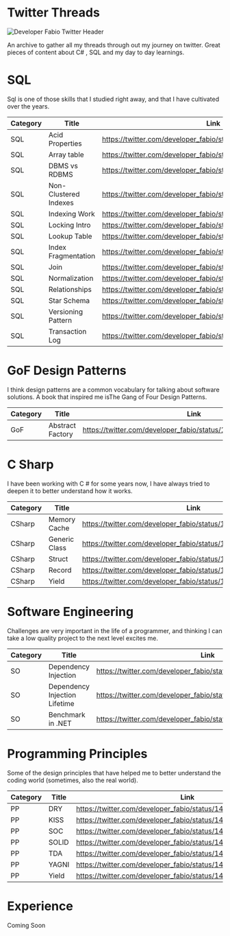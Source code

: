 # Twitter Threads

<img src="https://pbs.twimg.com/profile_banners/1372296016544862216/1642612754/1500x500" alt="Developer Fabio Twitter Header" title="My talks">

An archive to gather all my threads through out my journey on twitter. Great pieces of content about C# , SQL and my day to day learnings.

# SQL

Sql is one of those skills that I studied right away, and that I have cultivated over the years.

| Category     | Title      | Link     |
| ------------- | ------------- | -------- |
|     SQL      |    Acid Properties      |  https://twitter.com/developer_fabio/status/1459863482250285059 |
|     SQL      |    Array table     | https://twitter.com/developer_fabio/status/1487755952816373766  |
|SQL| DBMS vs RDBMS | https://twitter.com/developer_fabio/status/1459500349081931784
|      SQL     |    Non-Clustered Indexes      |  https://twitter.com/developer_fabio/status/1497912211376857092 |
|      SQL     |    Indexing Work      |  https://twitter.com/developer_fabio/status/1492842355862511619 |
| SQL | Locking Intro |https://twitter.com/developer_fabio/status/1472558868274331651
|     SQL      |    Lookup Table      | https://twitter.com/developer_fabio/status/1485238789761032194  |
|SQL | Index Fragmentation | https://twitter.com/developer_fabio/status/1464932286584008713 |
|SQL | Join | https://twitter.com/developer_fabio/status/1472209965687447561 |
|SQL | Normalization | https://twitter.com/developer_fabio/status/1462328805129916423 |
|SQL | Relationships | https://twitter.com/developer_fabio/status/1464593549807300617 |
| SQL | Star Schema | https://twitter.com/developer_fabio/status/1477619017393262592 |
| SQL | Versioning Pattern | https://twitter.com/developer_fabio/status/1490288449873747979|
| SQL | Transaction Log | https://twitter.com/developer_fabio/status/1495372105004818432 |

# GoF Design Patterns

I think design patterns are a common vocabulary for talking about software solutions. A book that inspired me isThe Gang of Four Design Patterns.

| Category | Title | Link |
| ------------- | ------------- | -------- |
| GoF |Abstract Factory | https://twitter.com/developer_fabio/status/1496528493466853393 |

# C Sharp

I have been working with C # for some years now, I have always tried to deepen it to better understand how it works.

| Category     | Title      | Link     |
| ------------- | ------------- | -------- |
| CSharp | Memory Cache | https://twitter.com/developer_fabio/status/1466471264458002444 |
| CSharp | Generic Class | https://twitter.com/developer_fabio/status/1461397583126011914 |
|     CSharp      |    Struct      |  https://twitter.com/developer_fabio/status/1488927775046184966 |
|     CSharp      |     Record     |  https://twitter.com/developer_fabio/status/1493992215961608198 |
|     CSharp      |     Yield     |  https://twitter.com/developer_fabio/status/1468634825271779338 |

# Software Engineering

Challenges are very important in the life of a programmer, and thinking I can take a low quality project to the next level excites me.

| Category | Title | Link |
| ------------- | ------------- | -------- |
| SO | Dependency Injection |	https://twitter.com/developer_fabio/status/1463564534103351299 |
| SO  | Dependency Injection Lifetime |	https://twitter.com/developer_fabio/status/1499062052446519303 |
| SO | Benchmark in .NET | https://twitter.com/developer_fabio/status/1501596804848181253|

# Programming Principles

Some of the design principles that have helped me to better understand the coding world (sometimes, also the real world).

| Category | Title | Link |
| ------------- | ------------- | -------- |
| PP | DRY	| https://twitter.com/developer_fabio/status/1481316793046245382 |
| PP | KISS |	https://twitter.com/developer_fabio/status/1476253329655279621 |
| PP | SOC |	https://twitter.com/developer_fabio/status/1491457905492893697 |
| PP | SOLID | https://twitter.com/developer_fabio/status/1483849344419831812 |
| PP | TDA	| https://twitter.com/developer_fabio/status/1486386134666170368 |
| PP | YAGNI | https://twitter.com/developer_fabio/status/1478788134578135049 |
| PP | Yield	| https://twitter.com/developer_fabio/status/1468634840816033794 |

# Experience

Coming Soon
